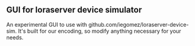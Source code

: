 ## GUI for loraserver device simulator

An experimental GUI to use with github.com/iegomez/loraserver-device-sim. It's built for our encoding, so modify anything necessary for your needs.